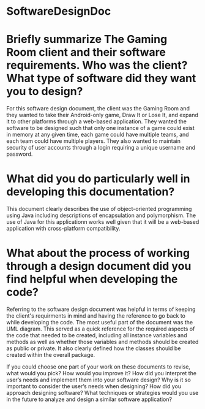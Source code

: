 # SoftwareDesignDoc

# Briefly summarize The Gaming Room client and their software requirements. Who was the client? What type of software did they want you to design?
For this software design document, the client was the Gaming Room and they wanted to take their Android-only game, Draw It or Lose It, and expand it to other platforms through a web-based application.  They wanted the software to be designed such that only one instance of a game could exist in memory at any given time, each game could have multiple teams, and each team could have multiple players.  They also wanted to maintain security of user accounts through a login requiring a unique username and password.


# What did you do particularly well in developing this documentation?
This document clearly describes the use of object-oriented programming using Java including descriptions of encapsulation and polymorphism.  The use of Java for this applicationn works well given that it will be a web-based application with cross-platform compatibility.

# What about the process of working through a design document did you find helpful when developing the code?
Referring to the software design document was helpful in terms of keeping the client's requirments in mind and having the reference to go back to while developing the code.  The most useful part of the document was the UML diagram.  This served as a quick reference for the required aspects of the code that needed to be created, including all instance variables and methods as well as whether those variables and methods should be created as public or private.  It also clearly defined how the classes should be created within the overall package.

If you could choose one part of your work on these documents to revise, what would you pick? How would you improve it?
How did you interpret the user’s needs and implement them into your software design? Why is it so important to consider the user’s needs when designing?
How did you approach designing software? What techniques or strategies would you use in the future to analyze and design a similar software application?
